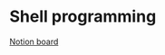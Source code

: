 # Shell programming

[Notion board](https://www.notion.so/Shell-Programming-a2c41ae3316743d9a655fe5195a3a313)
